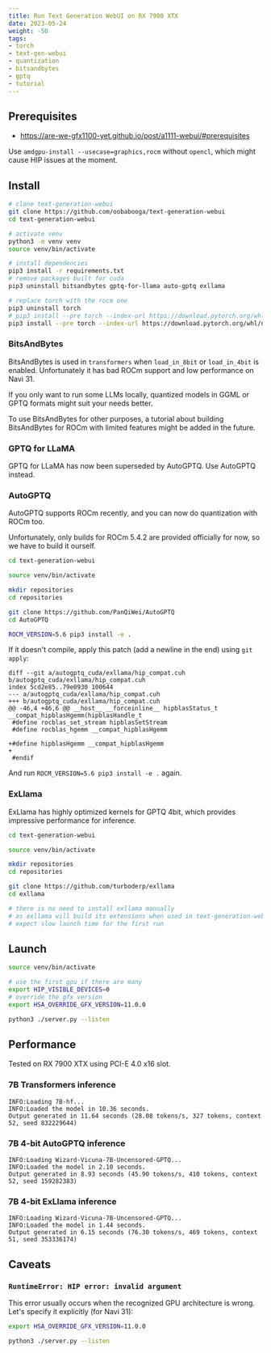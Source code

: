 ```yaml
---
title: Run Text Generation WebUI on RX 7900 XTX
date: 2023-05-24
weight: -50
tags:
- torch
- text-gen-webui
- quantization
- bitsandbytes
- gptq
- tutorial
---
```


## Prerequisites

* https://are-we-gfx1100-yet.github.io/post/a1111-webui/#prerequisites

Use `amdgpu-install --usecase=graphics,rocm` without `opencl`, which might cause HIP issues at the moment.

## Install

```bash
# clone text-generation-webui
git clone https://github.com/oobabooga/text-generation-webui
cd text-generation-webui

# activate venv
python3 -m venv venv
source venv/bin/activate

# install dependencies
pip3 install -r requirements.txt
# remove packages built for cuda
pip3 uninstall bitsandbytes gptq-for-llama auto-gptq exllama

# replace torch with the rocm one
pip3 uninstall torch
# pip3 install --pre torch --index-url https://download.pytorch.org/whl/nightly/rocm5.5
pip3 install --pre torch --index-url https://download.pytorch.org/whl/nightly/rocm5.6
```

### BitsAndBytes

BitsAndBytes is used in `transformers` when `load_in_8bit` or `load_in_4bit` is enabled. Unfortunately it has bad ROCm support and low performance on Navi 31.

If you only want to run some LLMs locally, quantized models in GGML or GPTQ formats might suit your needs better.

To use BitsAndBytes for other purposes, a tutorial about building BitsAndBytes for ROCm with limited features might be added in the future.

### GPTQ for LLaMA

GPTQ for LLaMA has now been superseded by AutoGPTQ. Use AutoGPTQ instead.

### AutoGPTQ

AutoGPTQ supports ROCm recently, and you can now do quantization with ROCm too.

Unfortunately, only builds for ROCm 5.4.2 are provided officially for now, so we have to build it ourself.

```bash
cd text-generation-webui

source venv/bin/activate

mkdir repositories
cd repositories

git clone https://github.com/PanQiWei/AutoGPTQ
cd AutoGPTQ

ROCM_VERSION=5.6 pip3 install -e .
```

If it doesn't compile, apply this patch (add a newline in the end) using `git apply`:

```
diff --git a/autogptq_cuda/exllama/hip_compat.cuh b/autogptq_cuda/exllama/hip_compat.cuh
index 5cd2e85..79e0930 100644
--- a/autogptq_cuda/exllama/hip_compat.cuh
+++ b/autogptq_cuda/exllama/hip_compat.cuh
@@ -46,4 +46,6 @@ __host__ __forceinline__ hipblasStatus_t __compat_hipblasHgemm(hipblasHandle_t
 #define rocblas_set_stream hipblasSetStream
 #define rocblas_hgemm __compat_hipblasHgemm
 
+#define hipblasHgemm __compat_hipblasHgemm
+
 #endif
```

And run `ROCM_VERSION=5.6 pip3 install -e .` again.

### ExLlama

ExLlama has highly optimized kernels for GPTQ 4bit, which provides impressive performance for inference.

```bash
cd text-generation-webui

source venv/bin/activate

mkdir repositories
cd repositories

git clone https://github.com/turboderp/exllama
cd exllama

# there is no need to install exllama manually
# as exllama will build its extensions when used in text-generation-webui
# expect slow launch time for the first run
```

## Launch

```bash
source venv/bin/activate

# use the first gpu if there are many
export HIP_VISIBLE_DEVICES=0
# override the gfx version
export HSA_OVERRIDE_GFX_VERSION=11.0.0

python3 ./server.py --listen
```

## Performance

Tested on RX 7900 XTX using PCI-E 4.0 x16 slot.

### 7B Transformers inference

```
INFO:Loading 7B-hf...
INFO:Loaded the model in 10.36 seconds.
Output generated in 11.64 seconds (28.08 tokens/s, 327 tokens, context 52, seed 832229644)
```

### 7B 4-bit AutoGPTQ inference

```
INFO:Loading Wizard-Vicuna-7B-Uncensored-GPTQ...
INFO:Loaded the model in 2.10 seconds.
Output generated in 8.93 seconds (45.90 tokens/s, 410 tokens, context 52, seed 159282383)
```

### 7B 4-bit ExLlama inference

```
INFO:Loading Wizard-Vicuna-7B-Uncensored-GPTQ...
INFO:Loaded the model in 1.44 seconds.
Output generated in 6.15 seconds (76.30 tokens/s, 469 tokens, context 51, seed 353336174)
```

## Caveats

### `RuntimeError: HIP error: invalid argument`

This error usually occurs when the recognized GPU architecture is wrong. Let's specify it explicitly (for Navi 31):

```bash
export HSA_OVERRIDE_GFX_VERSION=11.0.0

python3 ./server.py --listen
```
